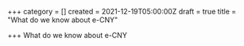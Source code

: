 +++
category = []
created = 2021-12-19T05:00:00Z
draft = true
title = "What do we know about e-CNY"

+++
What do we know about e-CNY